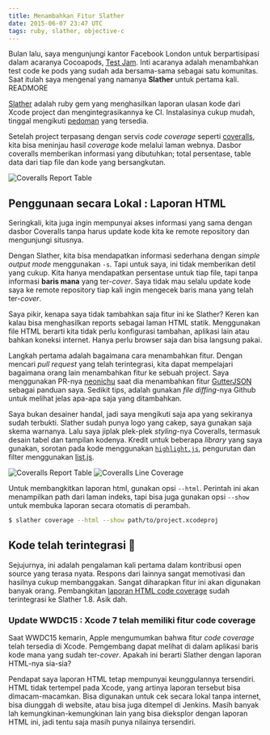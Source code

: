 ```yaml
---
title: Menambahkan Fitur Slather
date: 2015-06-07 23:47 UTC
tags: ruby, slather, objective-c
---
```


Bulan lalu, saya mengunjungi kantor Facebook London untuk berpartisipasi dalam acaranya Cocoapods, [Test Jam](http://blog.cocoapods.org/Test-Jammin/). Inti acaranya adalah menambahkan test code ke pods yang sudah ada bersama-sama sebagai satu komunitas. Saat itulah saya mengenal yang namanya __Slather__ untuk pertama kali. READMORE

[Slather](https://github.com/venmo/slather) adalah ruby gem yang menghasilkan laporan ulasan kode dari Xcode project dan mengintegrasikannya ke CI. Instalasinya cukup mudah, tinggal mengikuti [pedoman](https://github.com/venmo/slather#installation) yang tersedia.

Setelah project terpasang dengan servis _code coverage_ seperti [coveralls](https://coveralls.io), kita bisa meninjau hasil _coverage_ kode melalui laman webnya. Dasbor coveralls memberikan informasi yang dibutuhkan; total persentase, table data dari tiap file dan kode yang bersangkutan.

![Coveralls Report Table](/2015-06-07-extending-slather/coveralls_1.png)

## Penggunaan secara Lokal : Laporan HTML

Seringkali, kita juga ingin mempunyai akses informasi yang sama dengan dasbor Coveralls tanpa harus update kode kita ke remote repository dan mengunjungi situsnya.

Dengan Slather, kita bisa mendapatkan informasi sederhana dengan *simple output mode* menggunakan `-s`. Tapi untuk saya, ini tidak memberikan detil yang cukup. Kita hanya mendapatkan persentase untuk tiap file, tapi tanpa informasi __baris mana__ yang ter-_cover_. Saya tidak mau selalu update kode saya ke remote repository tiap kali ingin mengecek baris mana yang telah ter-_cover_.

Saya pikir, kenapa saya tidak tambahkan saja fitur ini ke Slather? Keren kan kalau bisa menghasilkan reports sebagai laman HTML statik. Menggunakan file HTML berarti kita tidak perlu konfigurasi tambahan, aplikasi lain atau bahkan koneksi internet. Hanya perlu browser saja dan bisa langsung pakai.

Langkah pertama adalah bagaimana cara menambahkan fitur. Dengan mencari _pull request_ yang telah terintegrasi, kita dapat mempelajari bagaimana orang lain menambahkan fitur ke sebuah project. Saya menggunakan PR-nya [neonichu]((https://github.com/neonichu)) saat dia menambahkan fitur [GutterJSON](https://github.com/venmo/slather/pull/24/files?diff=split) sebagai panduan saya. Sedikit tips, adalah gunakan _file diffing_-nya Github untuk melihat jelas apa-apa saja yang ditambahkan.

Saya bukan desainer handal, jadi saya mengikuti saja apa yang sekiranya sudah terbukti. Slather sudah punya logo yang cakep, saya gunakan saja skema warnanya. Lalu saya jiplak plek-plek _styling_-nya Coveralls, termasuk desain tabel dan tampilan kodenya. Kredit untuk beberapa _library_ yang saya gunakan, sorotan pada kode menggunakan [`highlight.js`](https://highlightjs.org/), pengurutan dan filter menggunakan [list.js](http://www.listjs.com/).

![Coveralls Report Table](/2015-06-07-extending-slather/slather_html_1.png)
![Coveralls Line Coverage](/2015-06-07-extending-slather/slather_html_2.png)

Untuk membangkitkan laporan html, gunakan opsi `--html`. Perintah ini akan menampilkan path dari laman indeks, tapi bisa juga gunakan opsi `--show` untuk membuka laporan secara otomatis di perambah.

```sh
$ slather coverage --html --show path/to/project.xcodeproj
```

## Kode telah terintegrasi 🎉

Sejujurnya, ini adalah pengalaman kali pertama dalam kontribusi open source yang terasa nyata. Respons dari lainnya sangat memotivasi dan hasilnya cukup membanggakan. Sangat diharapkan fitur ini akan digunakan banyak orang. Pembangkitan [laporan HTML code coverage](https://github.com/venmo/slather/pull/76) sudah terintegrasi ke Slather 1.8. Asik dah.

### Update WWDC15 : Xcode 7 telah memiliki fitur code coverage

Saat WWDC15 kemarin, Apple mengumumkan bahwa fitur _code coverage_ telah tersedia di Xcode. Pemgembang dapat melihat di dalam aplikasi baris kode mana yang sudah ter-_cover_. Apakah ini berarti Slather dengan laporan HTML-nya sia-sia?

Pendapat saya laporan HTML tetap mempunyai keunggulannya tersendiri. HTML tidak tertempel pada Xcode, yang artinya laporan tersebut bisa dimacam-macamkan. Bisa digunakan untuk cek secara lokal tanpa internet, bisa diunggah di website, atau bisa juga ditempel di Jenkins. Masih banyak lah kemungkinan-kemungkinan lain yang bisa dieksplor dengan laporan HTML ini, jadi tentu saja masih punya nilainya tersendiri.
